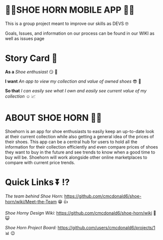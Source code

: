 # 👟📯SHOE HORN MOBILE APP 👟📯
This is a group project meant to improve our skills as DEVS 🤓

Goals, Issues, and information on our process can be found in our WIKI as well as issues page

# Story Card :scroll:

**As a** *Shoe enthusiast* :smirk: 👟

**I want** *An app to view my collection and value of owned shoes*  :sunglasses: :closed_book:

**So that** *I can easily see what I own and easily see current value of my collection* :relaxed: :chart_with_upwards_trend:

# ABOUT SHOE HORN 👟📯

Shoehorn is an app for shoe enthusiasts to easily keep an up-to-date look at their current collection while also getting a general idea of the prices of their shoes. This app can be a central hub for users to hold all the information for their collection efficiently and even compare prices of shoes they want to buy in the future and see trends to know when a good time to buy will be. Shoehorn will work alongside other online marketplaces to compare with current price trends.

# **Quick Links**  :arrow_double_down: :interrobang:

*The team behind Shoe Horn:* https://github.com/cmcdonald6/shoe-horn/wiki/Meet-the-Team :grin: :thumbsup: 

*Shoe Horny Design Wiki:* https://github.com/cmcdonald6/shoe-horn/wiki :page_with_curl: :smiley_cat:

*Shoe Horn Project Board:* https://github.com/users/cmcdonald6/projects/1 :bar_chart: :wink:
